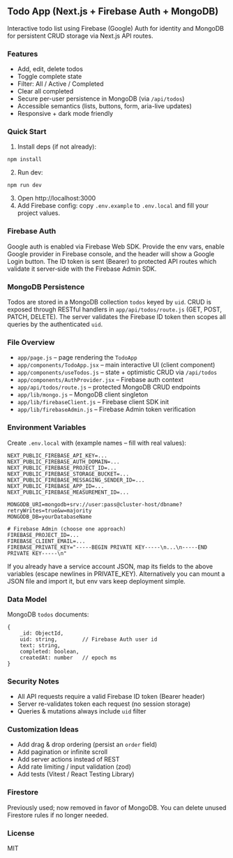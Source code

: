 ## Todo App (Next.js + Firebase Auth + MongoDB)

Interactive todo list using Firebase (Google) Auth for identity and MongoDB for persistent CRUD storage via Next.js API routes.

### Features

- Add, edit, delete todos
- Toggle complete state
- Filter: All / Active / Completed
- Clear all completed
- Secure per-user persistence in MongoDB (via `/api/todos`)
- Accessible semantics (lists, buttons, form, aria-live updates)
- Responsive + dark mode friendly

### Quick Start

1. Install deps (if not already):

```
npm install
```

2. Run dev:

```
npm run dev
```

3. Open http://localhost:3000
4. Add Firebase config: copy `.env.example` to `.env.local` and fill your project values.

### Firebase Auth

Google auth is enabled via Firebase Web SDK. Provide the env vars, enable Google provider in Firebase console, and the header will show a Google Login button. The ID token is sent (Bearer) to protected API routes which validate it server‑side with the Firebase Admin SDK.

### MongoDB Persistence

Todos are stored in a MongoDB collection `todos` keyed by `uid`. CRUD is exposed through RESTful handlers in `app/api/todos/route.js` (GET, POST, PATCH, DELETE). The server validates the Firebase ID token then scopes all queries by the authenticated `uid`.

### File Overview

- `app/page.js` – page rendering the `TodoApp`
- `app/components/TodoApp.jsx` – main interactive UI (client component)
- `app/components/useTodos.js` – state + optimistic CRUD via `/api/todos`
- `app/components/AuthProvider.jsx` – Firebase auth context
- `app/api/todos/route.js` – protected MongoDB CRUD endpoints
- `app/lib/mongo.js` – MongoDB client singleton
- `app/lib/firebaseClient.js` – Firebase client SDK init
- `app/lib/firebaseAdmin.js` – Firebase Admin token verification

### Environment Variables

Create `.env.local` with (example names – fill with real values):

```
NEXT_PUBLIC_FIREBASE_API_KEY=...
NEXT_PUBLIC_FIREBASE_AUTH_DOMAIN=...
NEXT_PUBLIC_FIREBASE_PROJECT_ID=...
NEXT_PUBLIC_FIREBASE_STORAGE_BUCKET=...
NEXT_PUBLIC_FIREBASE_MESSAGING_SENDER_ID=...
NEXT_PUBLIC_FIREBASE_APP_ID=...
NEXT_PUBLIC_FIREBASE_MEASUREMENT_ID=...

MONGODB_URI=mongodb+srv://user:pass@cluster-host/dbname?retryWrites=true&w=majority
MONGODB_DB=yourDatabaseName

# Firebase Admin (choose one approach)
FIREBASE_PROJECT_ID=...
FIREBASE_CLIENT_EMAIL=...
FIREBASE_PRIVATE_KEY="-----BEGIN PRIVATE KEY-----\n...\n-----END PRIVATE KEY-----\n"
```

If you already have a service account JSON, map its fields to the above variables (escape newlines in PRIVATE_KEY). Alternatively you can mount a JSON file and import it, but env vars keep deployment simple.

### Data Model

MongoDB `todos` documents:

```
{
	_id: ObjectId,
	uid: string,        // Firebase Auth user id
	text: string,
	completed: boolean,
	createdAt: number   // epoch ms
}
```

### Security Notes

- All API requests require a valid Firebase ID token (Bearer header)
- Server re-validates token each request (no session storage)
- Queries & mutations always include `uid` filter

### Customization Ideas

- Add drag & drop ordering (persist an `order` field)
- Add pagination or infinite scroll
- Add server actions instead of REST
- Add rate limiting / input validation (zod)
- Add tests (Vitest / React Testing Library)

### Firestore

Previously used; now removed in favor of MongoDB. You can delete unused Firestore rules if no longer needed.

### License

MIT
